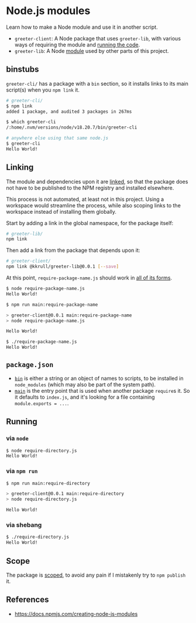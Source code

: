 # Node.js modules

Learn how to make a Node module and use it in another script.

- `greeter-client`: A Node package that uses `greeter-lib`, with various ways of requiring the
  module and [running the code](#running).
- `greeter-lib`: A Node [module](https://docs.npmjs.com/about-packages-and-modules) used by other
  parts of this project.

## binstubs

`greeter-cli/` has a package with a `bin` section, so it installs links to its main script(s) when
you `npm link` it.

```sh
# greeter-cli/
$ npm link
added 1 package, and audited 3 packages in 267ms

$ which greeter-cli
/:home/.nvm/versions/node/v18.20.7/bin/greeter-cli

# anywhere else using that same node.js
$ greeter-cli
Hello World!
```

## Linking

The module and dependencies upon it are
[linked](https://docs.npmjs.com/cli/v10/commands/npm-link#description), so that the package does not
have to be published to the NPM registry and installed elsewhere.

This process is not automated, at least not in this project.  Using a workspace would streamline the
process, while also scoping links to the workspace instead of installing them globally.

Start by adding a link in the global namespace, for the package itself:

```sh
# greeter-lib/
npm link
```

Then add a link from the package that depends upon it:

```sh
# greeter-client/
npm link @kkrull/greeter-lib@0.0.1 [--save]
```

At this point, `require-package-name.js` should work in [all of its forms](#running).

```sh
$ node require-package-name.js
Hello World!

$ npm run main:require-package-name

> greeter-client@0.0.1 main:require-package-name
> node require-package-name.js

Hello World!

$ ./require-package-name.js
Hello World!
```

## `package.json`

- [`bin`](https://docs.npmjs.com/cli/v10/configuring-npm/package-json#bin) is either a string or an
  object of names to scripts, to be installed in `node_modules` (which may also be part of the
  system path).
- [`main`](https://docs.npmjs.com/cli/v10/configuring-npm/package-json#main) is the entry point that
  is used when another package `require`s it.  So it defaults to `index.js`, and it's looking for a
  file containing `module.exports = ...`.

## Running

### via `node`

```sh
$ node require-directory.js
Hello World!
```

### via `npm run`

```sh
$ npm run main:require-directory

> greeter-client@0.0.1 main:require-directory
> node require-directory.js

Hello World!
```

### via shebang

```sh
$ ./require-directory.js
Hello World!
```

## Scope

The package is [scoped](https://docs.npmjs.com/cli/v10/using-npm/scope), to avoid any pain if I
mistakenly try to `npm publish` it.

## References

- <https://docs.npmjs.com/creating-node-js-modules>
